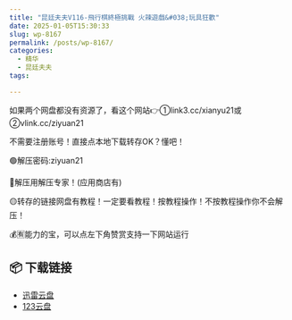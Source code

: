 ```yaml
---
title: "昆廷夫夫V116-飛行棋終極挑戰 火辣遊戲&#038;玩具狂歡"
date: 2025-01-05T15:30:33
slug: wp-8167
permalink: /posts/wp-8167/
categories:
  - 精华
  - 昆廷夫夫
tags:

---
```


如果两个网盘都没有资源了，看这个网站👉①link3.cc/xianyu21或②vlink.cc/ziyuan21

不需要注册账号！直接点本地下载转存OK？懂吧！

🟢解压密码:ziyuan21

🔵解压用解压专家！(应用商店有)

🟡转存的链接网盘有教程！一定要看教程！按教程操作！不按教程操作你不会解压！

💰🈶能力的宝，可以点左下角赞赏支持一下网站运行

## 📦 下载链接
- [迅雷云盘](https://blziyuan21.com/pay-download/8167?key=7cca04fb2e&down_id=0)
- [123云盘](https://blziyuan21.com/pay-download/8167?key=7cca04fb2e&down_id=1)

